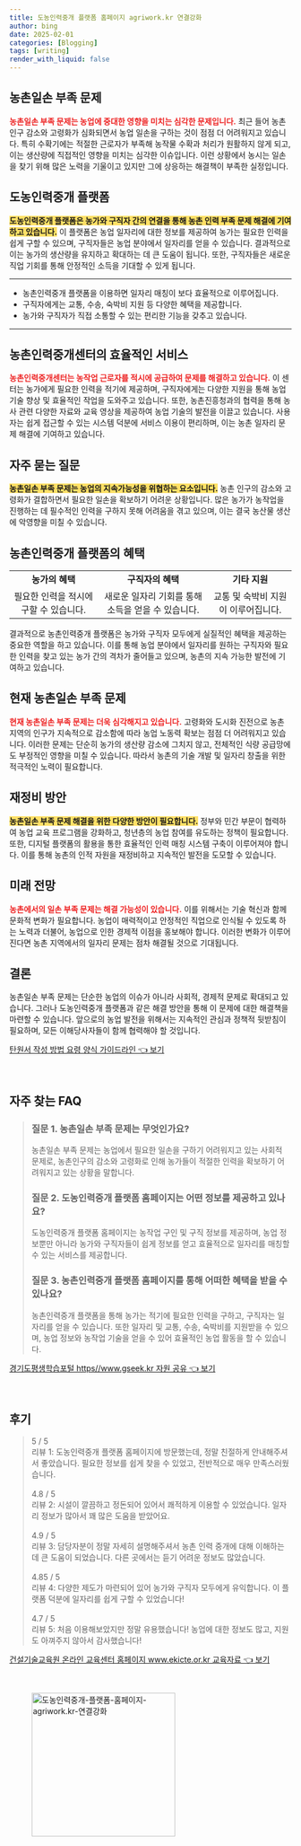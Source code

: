 ```yaml
---
title: 도농인력중개 플랫폼 홈페이지 agriwork.kr 연결강화
author: bing
date: 2025-02-01
categories: [Blogging]
tags: [writing]
render_with_liquid: false
---
```



<h2 id='농촌일손부족문제'>농촌일손 부족 문제</h2>

<p><b><span style="color: #ee2323;">농촌일손 부족 문제는 농업에 중대한 영향을 미치는 심각한 문제입니다.</span></b> 최근 들어 농촌 인구 감소와 고령화가 심화되면서 농업 일손을 구하는 것이 점점 더 어려워지고 있습니다. 특히 수확기에는 적절한 근로자가 부족해 농작물 수확과 처리가 원활하지 않게 되고, 이는 생산량에 직접적인 영향을 미치는 심각한 이슈입니다. 이런 상황에서 농시는 일손을 찾기 위해 많은 노력을 기울이고 있지만 그에 상응하는 해결책이 부족한 실정입니다.</p>

<h2 id='도농인력중개플랫폼'>도농인력중개 플랫폼</h2>

<p><b><span style="background-color: #ffe066;">도농인력중개 플랫폼은 농가와 구직자 간의 연결을 통해 농촌 인력 부족 문제 해결에 기여하고 있습니다.</span></b> 이 플랫폼은 농업 일자리에 대한 정보를 제공하여 농가는 필요한 인력을 쉽게 구할 수 있으며, 구직자들은 농업 분야에서 일자리를 얻을 수 있습니다. 결과적으로 이는 농가의 생산량을 유지하고 확대하는 데 큰 도움이 됩니다. 또한, 구직자들은 새로운 직업 기회를 통해 안정적인 소득을 기대할 수 있게 됩니다.</p>

<hr />

<ul>
    <li>농촌인력중개 플랫폼을 이용하면 일자리 매칭이 보다 효율적으로 이루어집니다.</li>
    <li>구직자에게는 교통, 수송, 숙박비 지원 등 다양한 혜택을 제공합니다.</li>
    <li>농가와 구직자가 직접 소통할 수 있는 편리한 기능을 갖추고 있습니다.</li>
</ul>

<hr />

<h2 id='농촌인력중개센터'>농촌인력중개센터의 효율적인 서비스</h2>

<p><b><span style="color: #ee2323;">농촌인력중개센터는 농작업 근로자를 적시에 공급하여 문제를 해결하고 있습니다.</span></b> 이 센터는 농가에게 필요한 인력을 적기에 제공하며, 구직자에게는 다양한 지원을 통해 농업 기술 향상 및 효율적인 작업을 도와주고 있습니다. 또한, 농촌진흥청과의 협력을 통해 농사 관련 다양한 자료와 교육 영상을 제공하여 농업 기술의 발전을 이끌고 있습니다. 사용자는 쉽게 접근할 수 있는 시스템 덕분에 서비스 이용이 편리하며, 이는 농촌 일자리 문제 해결에 기여하고 있습니다.</p>

<h2 id='자주묻는질문'>자주 묻는 질문</h2>

<p><b><span style="background-color: #ffe066;">농촌일손 부족 문제는 농업의 지속가능성을 위협하는 요소입니다.</span></b> 농촌 인구의 감소와 고령화가 결합하면서 필요한 일손을 확보하기 어려운 상황입니다. 많은 농가가 농작업을 진행하는 데 필수적인 인력을 구하지 못해 어려움을 겪고 있으며, 이는 결국 농산물 생산에 악영향을 미칠 수 있습니다.</p>

<h2 id='혜택'>농촌인력중개 플랫폼의 혜택</h2>

<table>
    <tr>
        <td style="text-align: center; height: 17px;"><b>농가의 혜택</b></td>
        <td style="text-align: center; height: 17px;"><b>구직자의 혜택</b></td>
        <td style="text-align: center; height: 17px;"><b>기타 지원</b></td>
    </tr>
    <tr>
        <td style="text-align: center; height: 17px;">필요한 인력을 적시에 구할 수 있습니다.</td>
        <td style="text-align: center; height: 17px;">새로운 일자리 기회를 통해 소득을 얻을 수 있습니다.</td>
        <td style="text-align: center; height: 17px;">교통 및 숙박비 지원이 이루어집니다.</td>
    </tr>
</table>

<p>결과적으로 농촌인력중개 플랫폼은 농가와 구직자 모두에게 실질적인 혜택을 제공하는 중요한 역할을 하고 있습니다. 이를 통해 농업 분야에서 일자리를 원하는 구직자와 필요한 인력을 찾고 있는 농가 간의 격차가 줄어들고 있으며, 농촌의 지속 가능한 발전에 기여하고 있습니다.</p>

<h2 id='현재상황'>현재 농촌일손 부족 문제</h2>

<p><b><span style="color: #ee2323;">현재 농촌일손 부족 문제는 더욱 심각해지고 있습니다.</span></b> 고령화와 도시화 진전으로 농촌 지역의 인구가 지속적으로 감소함에 따라 농업 노동력 확보는 점점 더 어려워지고 있습니다. 이러한 문제는 단순히 농가의 생산량 감소에 그치지 않고, 전체적인 식량 공급망에도 부정적인 영향을 미칠 수 있습니다. 따라서 농촌의 기술 개발 및 일자리 창출을 위한 적극적인 노력이 필요합니다.</p>

<h2 id='재정비'>재정비 방안</h2>

<p><b><span style="background-color: #ffe066;">농촌일손 부족 문제 해결을 위한 다양한 방안이 필요합니다.</span></b> 정부와 민간 부문이 협력하여 농업 교육 프로그램을 강화하고, 청년층의 농업 참여를 유도하는 정책이 필요합니다. 또한, 디지털 플랫폼의 활용을 통한 효율적인 인력 매칭 시스템 구축이 이루어져야 합니다. 이를 통해 농촌의 인적 자원을 재정비하고 지속적인 발전을 도모할 수 있습니다.</p>

<h2 id='미래전망'>미래 전망</h2>

<p><b><span style="color: #ee2323;">농촌에서의 일손 부족 문제는 해결 가능성이 있습니다.</span></b> 이를 위해서는 기술 혁신과 함께 문화적 변화가 필요합니다. 농업이 매력적이고 안정적인 직업으로 인식될 수 있도록 하는 노력과 더불어, 농업으로 인한 경제적 이점을 홍보해야 합니다. 이러한 변화가 이루어진다면 농촌 지역에서의 일자리 문제는 점차 해결될 것으로 기대됩니다.</p>

<h2 id='결론'>결론</h2>

<p>농촌일손 부족 문제는 단순한 농업의 이슈가 아니라 사회적, 경제적 문제로 확대되고 있습니다. 그러나 도농인력중개 플랫폼과 같은 해결 방안을 통해 이 문제에 대한 해결책을 마련할 수 있습니다. 앞으로의 농업 발전을 위해서는 지속적인 관심과 정책적 뒷받침이 필요하며, 모든 이해당사자들이 함께 협력해야 할 것입니다.</p>


<p><a class="click-button" title="탄원서 작성 방법 요령 양식 가이드라인" href="https://aptwhite.github.io/posts/%ED%83%84%EC%9B%90%EC%84%9C-%EC%9E%91%EC%84%B1-%EB%B0%A9%EB%B2%95-%EC%9A%94%EB%A0%B9-%EC%96%91%EC%8B%9D-%EA%B0%80%EC%9D%B4%EB%93%9C%EB%9D%BC%EC%9D%B8/" rel="dofollow">탄원서 작성 방법 요령 양식 가이드라인 👈 보기</a></p><br>
<h2 id='자주_찾는_FAQ'>자주 찾는 FAQ</h2>
<div itemscope="" itemtype="https://schema.org/FAQPage"> 
<blockquote> 
<div itemscope="" itemprop="mainEntity" itemtype="https://schema.org/Question"> 
<h3 itemprop="name">질문 1. 농촌일손 부족 문제는 무엇인가요?</h3> 
<div itemscope="" itemprop="acceptedAnswer" itemtype="https://schema.org/Answer"> 
<span itemprop="text"> 
<p>농촌일손 부족 문제는 농업에서 필요한 일손을 구하기 어려워지고 있는 사회적 문제로, 농촌인구의 감소와 고령화로 인해 농가들이 적절한 인력을 확보하기 어려워지고 있는 상황을 말합니다.</p> 
</span> 
</div> 
</div> 

<div itemscope="" itemprop="mainEntity" itemtype="https://schema.org/Question"> 
<h3 itemprop="name">질문 2. 도농인력중개 플랫폼 홈페이지는 어떤 정보를 제공하고 있나요?</h3> 
<div itemscope="" itemprop="acceptedAnswer" itemtype="https://schema.org/Answer"> 
<span itemprop="text"> 
<p>도농인력중개 플랫폼 홈페이지는 농작업 구인 및 구직 정보를 제공하며, 농업 정보뿐만 아니라 농가와 구직자들이 쉽게 정보를 얻고 효율적으로 일자리를 매칭할 수 있는 서비스를 제공합니다.</p> 
</span> 
</div> 
</div> 

<div itemscope="" itemprop="mainEntity" itemtype="https://schema.org/Question"> 
<h3 itemprop="name">질문 3. 농촌인력중개 플랫폼 홈페이지를 통해 어떠한 혜택을 받을 수 있나요?</h3> 
<div itemscope="" itemprop="acceptedAnswer" itemtype="https://schema.org/Answer"> 
<span itemprop="text"> 
<p>농촌인력중개 플랫폼을 통해 농가는 적기에 필요한 인력을 구하고, 구직자는 일자리를 얻을 수 있습니다. 또한 일자리 및 교통, 수송, 숙박비를 지원받을 수 있으며, 농업 정보와 농작업 기술을 얻을 수 있어 효율적인 농업 활동을 할 수 있습니다.</p> 
</span> 
</div> 
</div> 
</blockquote> 
</div>
<p><a class="click-button" title="경기도평생학습포털 https//www.gseek.kr 자원 공유" href="https://aptwhite.github.io/posts/%EA%B2%BD%EA%B8%B0%EB%8F%84%ED%8F%89%EC%83%9D%ED%95%99%EC%8A%B5%ED%8F%AC%ED%84%B8-httpswww.gseek.kr-%EC%9E%90%EC%9B%90-%EA%B3%B5%EC%9C%A0/" rel="dofollow">경기도평생학습포털 https//www.gseek.kr 자원 공유 👈 보기</a></p><br>
<h2 id='후기'>후기</h2>
<div itemscope itemtype="https://schema.org/Product">
  <blockquote>
  <div itemprop="review" itemscope itemtype="https://schema.org/Review">
      <div itemprop="reviewRating" itemscope itemtype="https://schema.org/Rating"> <span itemprop="ratingValue">5</span> / <span itemprop="bestRating">5</span> </div>
      <span itemprop="reviewBody">리뷰 1: 도농인력중개 플랫폼 홈페이지에 방문했는데, 정말 친절하게 안내해주셔서 좋았습니다. 필요한 정보를 쉽게 찾을 수 있었고, 전반적으로 매우 만족스러웠습니다.</span>
  </div>
  <br>
  <div itemprop="review" itemscope itemtype="https://schema.org/Review">
      <div itemprop="reviewRating" itemscope itemtype="https://schema.org/Rating"> <span itemprop="ratingValue">4.8</span> / <span itemprop="bestRating">5</span> </div>
      <span itemprop="reviewBody">리뷰 2: 시설이 깔끔하고 정돈되어 있어서 쾌적하게 이용할 수 있었습니다. 일자리 정보가 많아서 꽤 많은 도움을 받았어요.</span>
  </div>
  <br>
  <div itemprop="review" itemscope itemtype="https://schema.org/Review">
      <div itemprop="reviewRating" itemscope itemtype="https://schema.org/Rating"> <span itemprop="ratingValue">4.9</span> / <span itemprop="bestRating">5</span> </div>
      <span itemprop="reviewBody">리뷰 3: 담당자분이 정말 자세히 설명해주셔서 농촌 인력 중개에 대해 이해하는 데 큰 도움이 되었습니다. 다른 곳에서는 듣기 어려운 정보도 많았습니다.</span>
  </div>
  <br>
  <div itemprop="review" itemscope itemtype="https://schema.org/Review">
      <div itemprop="reviewRating" itemscope itemtype="https://schema.org/Rating"> <span itemprop="ratingValue">4.85</span> / <span itemprop="bestRating">5</span> </div>
      <span itemprop="reviewBody">리뷰 4: 다양한 제도가 마련되어 있어 농가와 구직자 모두에게 유익합니다. 이 플랫폼 덕분에 일자리를 쉽게 구할 수 있었습니다!</span>
  </div>
  <br>
  <div itemprop="review" itemscope itemtype="https://schema.org/Review">
      <div itemprop="reviewRating" itemscope itemtype="https://schema.org/Rating"> <span itemprop="ratingValue">4.7</span> / <span itemprop="bestRating">5</span> </div>
      <span itemprop="reviewBody">리뷰 5: 처음 이용해보았지만 정말 유용했습니다! 농업에 대한 정보도 많고, 지원도 아껴주지 않아서 감사했습니다!</span>
  </div>
  </blockquote>
</div>
<p><a class="click-button" title="건설기술교육원 온라인 교육센터 홈페이지 www.ekicte.or.kr 교육자료" href="https://aptwhite.github.io/posts/%EA%B1%B4%EC%84%A4%EA%B8%B0%EC%88%A0%EA%B5%90%EC%9C%A1%EC%9B%90-%EC%98%A8%EB%9D%BC%EC%9D%B8-%EA%B5%90%EC%9C%A1%EC%84%BC%ED%84%B0-%ED%99%88%ED%8E%98%EC%9D%B4%EC%A7%80-www.ekicte.or.kr-%EA%B5%90%EC%9C%A1%EC%9E%90%EB%A3%8C/" rel="dofollow">건설기술교육원 온라인 교육센터 홈페이지 www.ekicte.or.kr 교육자료 👈 보기</a></p><br>
<figure class="image"><img src="https://aptwhite.github.io/assets/img/thumbnail/도농인력중개-플랫폼-홈페이지-agriwork.kr-연결강화.webp" alt="도농인력중개-플랫폼-홈페이지-agriwork.kr-연결강화" width="256" height="256"></figure>